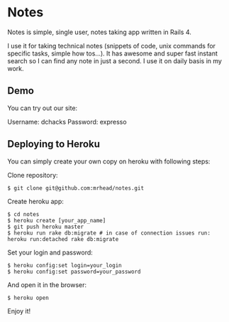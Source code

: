 Notes
=====

Notes is simple, single user, notes taking app written in Rails 4.

I use it for taking technical notes (snippets of code, unix commands for specific tasks, simple how tos...). It has awesome and super fast instant search so I can find any note in just a second. I use it on daily basis in my work.

Demo
----
You can try out our site: 

Username: dchacks
Password: expresso

Deploying to Heroku
-------------------

You can simply create your own copy on heroku with following steps:

Clone repository:

    $ git clone git@github.com:mrhead/notes.git

Create heroku app:

    $ cd notes
    $ heroku create [your_app_name]
    $ git push heroku master
    $ heroku run rake db:migrate # in case of connection issues run: heroku run:detached rake db:migrate

Set your login and password:

    $ heroku config:set login=your_login
    $ heroku config:set password=your_password

And open it in the browser:

    $ heroku open

Enjoy it!

